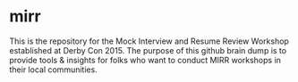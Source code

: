 # mirr
This is the repository for the Mock Interview and Resume Review Workshop established at Derby Con 2015. The purpose of this github brain dump is to provide tools & insights for folks who want to conduct MIRR workshops in their local communities.
